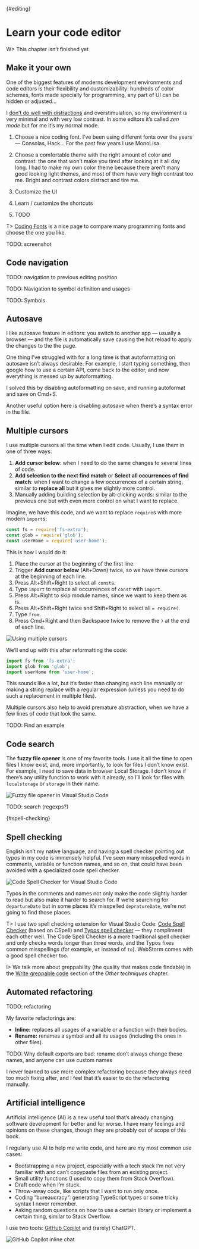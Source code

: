 {#editing}

# Learn your code editor

<!-- description: Different techniques for editing code and customizing our environment to make our work more efficient and less tiring -->

W> This chapter isn’t finished yet

## Make it your own

One of the biggest features of moderns development environments and code editors is their flexibility and customizability: hundreds of color schemes, fonts made specially for programming, any part of UI can be hidden or adjusted...

I [don’t do well with distractions](https://sapegin.me/blog/adhd-focus/) and overstimulation, so my environment is very minimal and with very low contrast. In some editors it’s called _zen mode_ but for me it’s my normal mode.

1. Choose a nice coding font. I’ve been using different fonts over the years — Consolas, Hack... For the past few years I use MonoLisa.

2. Choose a comfortable theme with the right amount of color and contrast: the one that won’t make you tired after looking at it all day long. I had to make my own color theme because there aren’t many good looking light themes, and most of them have very high contrast too me. Bright and contrast colors distract and tire me.

3. Customize the UI

4. Learn / customize the shortcuts

5. TODO

T> [Coding Fonts](https://coding-fonts.netlify.app/fonts/anonymous-pro/?theme=light) is a nice page to compare many programming fonts and choose the one you like.

TODO: screenshot

## Code navigation

TODO: navigation to previous editing position

TODO: Navigation to symbol definition and usages

TODO: Symbols

## Autosave

I like autosave feature in editors: you switch to another app — usually a browser — and the file is automatically save causing the hot reload to apply the changes to the the page.

One thing I’ve struggled with for a long time is that autoformatting on autosave isn’t always desirable. For example, I start typing something, then google how to use a certain API, come back to the editor, and now everything is messed up by autoformatting.

I solved this by disabling autoformatting on save, and running autoformat and save on Cmd+S.

Another useful option here is disabling autosave when there’s a syntax error in the file.

## Multiple cursors

I use multiple cursors all the time when I edit code. Usually, I use them in one of three ways:

1. **Add cursor below**: when I need to do the same changes to several lines of code.
2. **Add selection to the next find match** or **Select all occurrences of find match**: when I want to change a few occurrences of a certain string, similar to **replace all** but it gives me slightly more control.
3. Manually adding building selection by alt-clicking words: similar to the previous one but with even more control on what I want to replace.

Imagine, we have this code, and we want to replace `require`s with more modern `import`s:

```js
const fs = require('fs-extra');
const glob = require('glob');
const userHome = require('user-home');
```

This is how I would do it:

1. Place the cursor at the beginning of the first line.
2. Trigger **Add cursor below** (Alt+Down) twice, so we have three cursors at the beginning of each line.
3. Press Alt+Shift+Right to select all `const`s.
4. Type `import` to replace all occurrences of `const` with `import`.
5. Press Alt+Right to skip module names, since we want to keep them as is.
6. Press Alt+Shift+Right twice and Shift+Right to select all `= require(`.
7. Type `from`.
8. Press Cmd+Right and then Backspace twice to remove the `)` at the end of each line.

![Using multiple cursors](images/multiple-cursors.png)

We’ll end up with this after reformatting the code:

```js
import fs from 'fs-extra';
import glob from 'glob';
import userHome from 'user-home';
```

This sounds like a lot, but it’s faster than changing each line manually or making a string replace with a regular expression (unless you need to do such a replacement in multiple files).

Multiple cursors also help to avoid premature abstraction, when we have a few lines of code that look the same.

TODO: Find an example

## Code search

The **fuzzy file opener** is one of my favorite tools. I use it all the time to open files I know exist, and, more importantly, to look for files I don’t know exist. For example, I need to save data in browser Local Storage. I don’t know if there’s any utility function to work with it already, so I’ll look for files with `localstorage` or `storage` in their name.

![Fuzzy file opener in Visual Studio Code](images/fuzzy-file-opener.png)

TODO: search (regexps?)

{#spell-checking}

## Spell checking

English isn’t my native language, and having a spell checker pointing out typos in my code is immensely helpful. I’ve seen many misspelled words in comments, variable or function names, and so on, that could have been avoided with a specialized code spell checker.

![Code Spell Checker for Visual Studio Code](images/code-spell-checker.png)

<!-- cspell:disable -->

Typos in the comments and names not only make the code slightly harder to read but also make it harder to search for. If we’re searching for `departureDate` but in some places it’s misspelled `depratureDate`, we’re not going to find those places.

T> I use two spell checking extension for Visual Studio Code: [Code Spell Checker](https://marketplace.visualstudio.com/items?itemName=streetsidesoftware.code-spell-checker) (based on CSpell) and [Typos spell checker](https://marketplace.visualstudio.com/items?itemName=tekumara.typos-vscode) — they compliment each other well. The Code Spell Checker is a more traditional spell checker and only checks words longer than three words, and the Typos fixes common misspellings (for example, `ot` instead of `to`). WebStorm comes with a good spell checker too.

I> We talk more about greppability (the quality that makes code findable) in the [Write greppable code](#greppability) section of the _Other techniques_ chapter.

<!-- cspell:enable -->

## Automated refactoring

TODO: refactoring

My favorite refactorings are:

- **Inline:** replaces all usages of a variable or a function with their bodies.
- **Rename:** renames a symbol and all its usages (including the ones in other files).

TODO: Why default exports are bad: rename don’t always change these names, and anyone can use custom names

I never learned to use more complex refactoring because they always need too much fixing after, and I feel that it’s easier to do the refactoring manually.

## Artificial intelligence

Artificial intelligence (AI) is a new useful tool that’s already changing software development for better and for worse. I have many feelings and opinions on these changes, though they are probably out of scope of this book.

I regularly use AI to help me write code, and here are my most common use cases:

- Bootstrapping a new project, especially with a tech stack I’m not very familiar with and can’t copypaste files from an existing project.
- Small utility functions (I used to copy them from Stack Overflow).
- Draft code when I’m stuck.
- Throw-away code, like scripts that I want to run only once.
- Coding “bureaucracy”: generating TypeScript types or some tricky syntax I never remember.
- Asking random questions on how to use a certain library or implement a certain thing, similar to Stack Overflow.

I use two tools: [GitHub Copilot](https://github.com/features/copilot) and (rarely) ChatGPT.

![GitHub Copilot inline chat](images/github-copilot-inline-chat.png)
